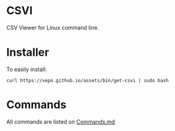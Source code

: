 # CSVI

CSV Viewer for Linux command line.

# Installer

To easily install:

```basg
curl https://vepo.github.io/assets/bin/get-csvi | sudo bash
```

# Commands

All commands are listed on [Commands.md](./Commands.md)